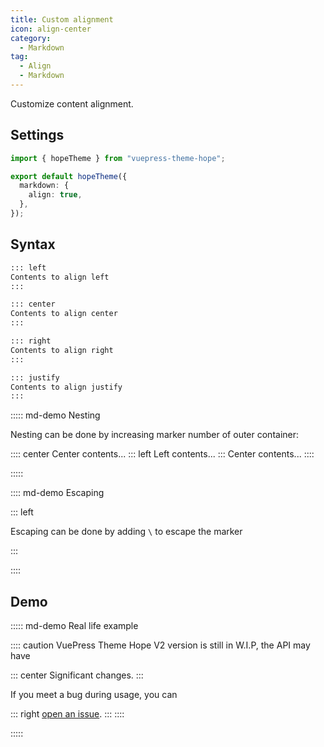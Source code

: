 ```yaml
---
title: Custom alignment
icon: align-center
category:
  - Markdown
tag:
  - Align
  - Markdown
---
```


Customize content alignment.

<!-- more -->

## Settings

```ts twoslash {5} title=".vuepress/theme.ts"
import { hopeTheme } from "vuepress-theme-hope";

export default hopeTheme({
  markdown: {
    align: true,
  },
});
```

## Syntax

```md
::: left
Contents to align left
:::

::: center
Contents to align center
:::

::: right
Contents to align right
:::

::: justify
Contents to align justify
:::
```

::::: md-demo Nesting

Nesting can be done by increasing marker number of outer container:

:::: center
Center contents...
::: left
Left contents...
:::
Center contents...
::::

:::::

:::: md-demo Escaping

\::: left

Escaping can be done by adding `\` to escape the marker

:::

::::

## Demo

::::: md-demo Real life example

:::: caution
VuePress Theme Hope V2 version is still in W.I.P, the API may have

::: center
Significant changes.
:::

If you meet a bug during usage, you can

::: right
[open an issue](https://github.com/vuepress-theme-hope/vuepress-theme-hope/issues).
:::
::::

:::::
